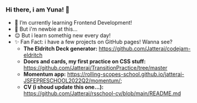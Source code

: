### Hi there, i am Yuna! 👋

- 🌱 I’m currently learning Frontend Development!
- 👀 But i'm newbie at this...
- 😌 But i learn somethig new every day!
- ✨ Fan Fact: i have a few projects on GitHub pages! Wanna see?
  * **The Eldritch Deck generator:** https://github.com/Jatterai/codejam-eldritch
  * **Doors and cards, my first practice on CSS stuff:** https://github.com/Jatterai/TransitionPractice/tree/master
  * **Momentum app:** https://rolling-scopes-school.github.io/jatterai-JSFEPRESCHOOL2022Q2/momentum/;
  * **CV (i shoud update this one...):**  https://github.com/Jatterai/rsschool-cv/blob/main/README.md
